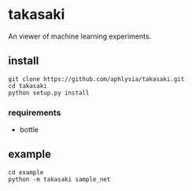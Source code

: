 # takasaki
An viewer of machine learning experiments.

## install

```
git clone https://github.com/aphlysia/takasaki.git
cd takasaki
python setup.py install
```

### requirements

- bottle

## example

```
cd example
python -m takasaki sample_net
```
